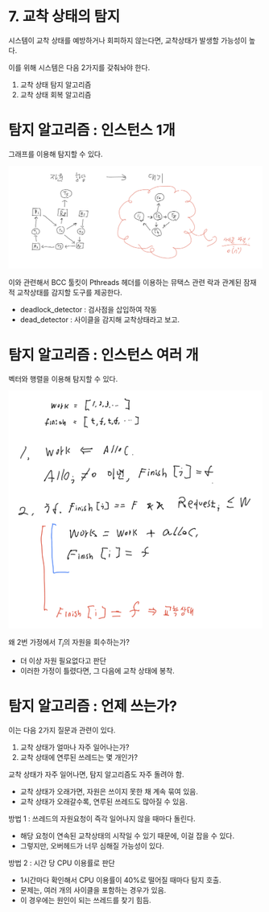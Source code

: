 # 7. 교착 상태의 탐지

시스템이 교착 상태를 예방하거나 회피하지 않는다면, 교착상태가 발생할 가능성이 높다.

이를 위해 시스템은 다음 2가지를 갖춰놔야 한다.

1. 교착 상태 탐지 알고리즘
2. 교착 상태 회복 알고리즘

# 탐지 알고리즘 : 인스턴스 1개

그래프를 이용해 탐지할 수 있다.

![IMG_0150.jpeg](./참고자료/8-7-0.jpeg)

이와 관련해서 BCC 툴킷이 Pthreads 헤더를 이용하는 뮤택스 관련 락과 관계된 잠재적 교착상태를 감지할 도구를 제공한다.

- deadlock_detector : 검사점을 삽입하여 작동
- dead_detector : 사이클을 감지해 교착상태라고 보고.

# 탐지 알고리즘 : 인스턴스 여러 개

벡터와 행렬을 이용해 탐지할 수 있다.

![IMG_0154.jpeg](./참고자료/8-7-1.jpeg)

왜 2번 가정에서 $T_i$의 자원을 회수하는가?

- 더 이상 자원 필요없다고 판단
- 이러한 가정이 틀렸다면, 그 다음에 교착 상태에 봉착.

# 탐지 알고리즘 : 언제 쓰는가?

이는 다음 2가지 질문과 관련이 있다.

1. 교착 상태가 얼마나 자주 일어나는가?
2. 교착 상태에 연루된 쓰레드는 몇 개인가?

교착 상태가 자주 일어나면, 탐지 알고리즘도 자주 돌려야 함.

- 교착 상태가 오래가면, 자원은 쓰이지 못한 채 계속 묶여 있음.
- 교착 상태가 오래갈수록, 연루된 쓰레드도 많아질 수 있음.

방법 1 : 쓰레드의 자원요청이 즉각 일어나지 않을 때마다 돌린다.

- 해당 요청이 연속된 교착상태의 시작일 수 있기 때문에, 이걸 잡을 수 있다.
- 그렇지만, 오버헤드가 너무 심해질 가능성이 있다.

방법 2 : 시간 당 CPU 이용률로 판단

- 1시간마다 확인해서 CPU 이용률이 40%로 떨어질 때마다 탐지 호출.
- 문제는, 여러 개의 사이클을 포함하는 경우가 있음.
- 이 경우에는 원인이 되는 쓰레드를 찾기 힘듬.